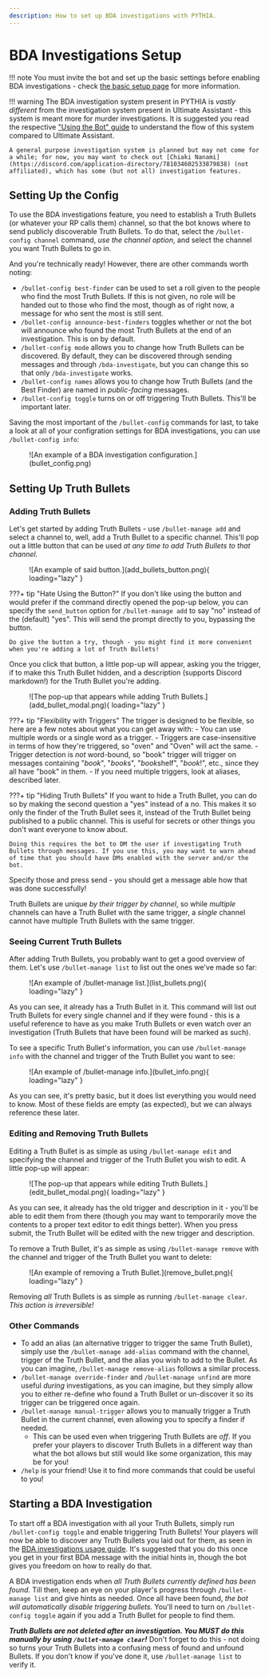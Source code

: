 ```yaml
---
description: How to set up BDA investigations with PYTHIA.
---
```


# BDA Investigations Setup

!!! note
    You must invite the bot and set up the basic settings before enabling BDA investigations - check [the basic setup page](basic_setup.md) for more information.

!!! warning
    The BDA investigation system present in PYTHIA is *vastly different* from the investigation system present in Ultimate Assistant - this system is meant more for murder investigations. It is suggested you read the respective ["Using the Bot" guide](bda_investigations.md) to understand the flow of this system compared to Ultimate Assistant.

    A general purpose investigation system is planned but may not come for a while; for now, you may want to check out [Chiaki Nanami](https://discord.com/application-directory/781034602533879838) (not affiliated), which has some (but not all) investigation features.

## Setting Up the Config

To use the BDA investigations feature, you need to establish a Truth Bullets (or whatever your RP calls them) channel, so that the bot knows where to send publicly discoverable Truth Bullets. To do that, select the `/bullet-config channel` command, _use the channel option_, and select the channel you want Truth Bullets to go in.

And you're technically ready! However, there are other commands worth noting:

* `/bullet-config best-finder` can be used to set a roll given to the people who find the most Truth Bullets. If this is not given, no role will be handed out to those who find the most, though as of right now, a message for who sent the most is still sent.
* `/bullet-config announce-best-finders` toggles whether or not the bot will announce who found the most Truth Bullets at the end of an investigation. This is on by default.
* `/bullet-config mode` allows you to change how Truth Bullets can be discovered. By default, they can be discovered through sending messages and through `/bda-investigate`, but you can change this so that only `/bda-investigate` works.
* `/bullet-config names` allows you to change how Truth Bullets (and the Best Finder) are named in *public-facing* messages. 
* `/bullet-config toggle` turns on or off triggering Truth Bullets. This'll be important later.

Saving the most important of the `/bullet-config` commands for last, to take a look at all of your configration settings for BDA investigations, you can use `/bullet-config info`:

<figure markdown>
  ![An example of a BDA investigation configuration.](bullet_config.png)
</figure>


## Setting Up Truth Bullets

### Adding Truth Bullets

Let's get started by adding Truth Bullets - use `/bullet-manage add` and select a channel to, well, add a Truth Bullet to a specific channel. This'll pop out a little button that can be used _at any time to add Truth Bullets to that channel._

<figure markdown>
  ![An example of said button.](add_bullets_button.png){ loading="lazy" }
</figure>

???+ tip "Hate Using the Button?"
    If you don't like using the button and would prefer if the command directly opened the pop-up below, you can specify the `send_button` option for `/bullet-manage add` to say "no" instead of the (default) "yes". This will send the prompt directly to you, bypassing the button.

    Do give the button a try, though - you might find it more convenient when you're adding a lot of Truth Bullets!

Once you click that button, a little pop-up will appear, asking you the trigger, if to make this Truth Bullet hidden, and a description (supports Discord markdown!) for the Truth Bullet you're adding.

<figure markdown>
  ![The pop-up that appears while adding Truth Bullets.](add_bullet_modal.png){ loading="lazy" }
</figure>

???+ tip "Flexibility with Triggers"
    The trigger is designed to be flexible, so here are a few notes about what you can get away with:
    - You can use multiple words or a single word as a trigger.
    - Triggers are case-insensitive in terms of how they're triggered, so "oven" and "Oven" will act the same.
    - Trigger detection is _not_ word-bound, so "book" trigger will trigger on messages containing "*book*", "*book*s", "*book*shelf", "*book*!", etc., since they all have "book" in them.
    - If you need multiple triggers, look at aliases, described later.

???+ tip "Hiding Truth Bullets"
    If you want to hide a Truth Bullet, you can do so by making the second question a "yes" instead of a no. This makes it so only the finder of the Truth Bullet sees it, instead of the Truth Bullet being published to a public channel. This is useful for secrets or other things you don't want everyone to know about.

    Doing this requires the bot to DM the user if investigating Truth Bullets through messages. If you use this, you may want to warn ahead of time that you should have DMs enabled with the server and/or the bot.

Specify those and press send - you should get a message able how that was done successfully!

Truth Bullets are unique _by their trigger by channel_, so while *multiple* channels can have a Truth Bullet with the same trigger, a *single* channel cannot have multiple Truth Bullets with the same trigger.

### Seeing Current Truth Bullets

After adding Truth Bullets, you probably want to get a good overview of them. Let's use `/bullet-manage list` to list out the ones we've made so far:

<figure markdown>
  ![An example of /bullet-manage list.](list_bullets.png){ loading="lazy" }
</figure>

As you can see, it already has a Truth Bullet in it. This command will list out Truth Bullets for every single channel and if they were found - this is a useful reference to have as you make Truth Bullets or even watch over an investigation (Truth Bullets that have been found will be marked as such).

To see a specific Truth Bullet's information, you can use `/bullet-manage info` with the channel and trigger of the Truth Bullet you want to see:

<figure markdown>
  ![An example of /bullet-manage info.](bullet_info.png){ loading="lazy" }
</figure>

As you can see, it's pretty basic, but it does list everything you would need to know. Most of these fields are empty (as expected), but we can always reference these later.

### Editing and Removing Truth Bullets

Editing a Truth Bullet is as simple as using `/bullet-manage edit` and specifying the channel and trigger of the Truth Bullet you wish to edit. A little pop-up will appear:

<figure markdown>
  ![The pop-up that appears while editing Truth Bullets.](edit_bullet_modal.png){ loading="lazy" }
</figure>

As you can see, it already has the old trigger and description in it - you'll be able to edit them from there (though you may want to temporarily move the contents to a proper text editor to edit things better). When you press submit, the Truth Bullet will be edited with the new trigger and description.

To remove a Truth Bullet, it's as simple as using `/bullet-manage remove` with the channel and trigger of the Truth Bullet you want to delete:

<figure markdown>
  ![An example of removing a Truth Bullet.](remove_bullet.png){ loading="lazy" }
</figure>

Removing _all_ Truth Bullets is as simple as running `/bullet-manage clear`. _This action is irreversible!_

### Other Commands

* To add an alias (an alternative trigger to trigger the same Truth Bullet), simply use the `/bullet-manage add-alias` command with the channel, trigger of the Truth Bullet, and the alias you wish to add to the Bullet. As you can imagine, `/bullet-manage remove-alias` follows a similar process.
* `/bullet-manage override-finder` and `/bullet-manage unfind` are more useful _during_ investigations, as you can imagine, but they simply allow you to either re-define who found a Truth Bullet or un-discover it so its trigger can be triggered once again.
* `/bullet-manage manual-trigger` allows you to manually trigger a Truth Bullet in the current channel, even allowing you to specify a finder if needed.
  * This can be used even when triggering Truth Bullets are *off*. If you prefer your players to discover Truth Bullets in a different way than what the bot allows but still would like some organization, this may be for you!
* `/help` is your friend! Use it to find more commands that could be useful to you!

## Starting a BDA Investigation

To start off a BDA investigation with all your Truth Bullets, simply run `/bullet-config toggle` and enable triggering Truth Bullets! Your players will now be able to discover any Truth Bullets you laid out for them, as seen in the [BDA investigations usage guide](bda_investigations.md). It's suggested that you do this once you get in your first BDA message with the initial hints in, though the bot gives you freedom on how to really do that.

A BDA investigation ends when _all Truth Bullets currently defined has been found_. Till then, keep an eye on your player's progress through `/bullet-manage list` and give hints as needed. Once all have been found, _the bot will automatically disable triggering bullets._ You'll need to turn on `/bullet-config toggle` again if you add a Truth Bullet for people to find them.

_**Truth Bullets are not deleted after an investigation. You MUST do this manually by using `/bullet-manage clear`!**_  Don't forget to do this - not doing so turns your Truth Bullets into a confusing mess of found and unfound Bullets. If you don't know if you've done it, use `/bullet-manage list` to verify it.
